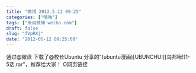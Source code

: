 ```yaml
---
title: "微博 2012.5.12 09:25"
categories: ["嘀咕"]
tags: ["来自微博 weibo.com"]
draft: false
slug: "fVpRXj"
date: "2012-05-12 09:25:00"
---
```


<p>通过@微盘 下载了@校长Ubuntu 分享的"(ubuntu漫画)[UBUNCHU!][乌邦啾!]1-5话.rar"，推荐给大家！ O网页链接 ​​​​</p>
